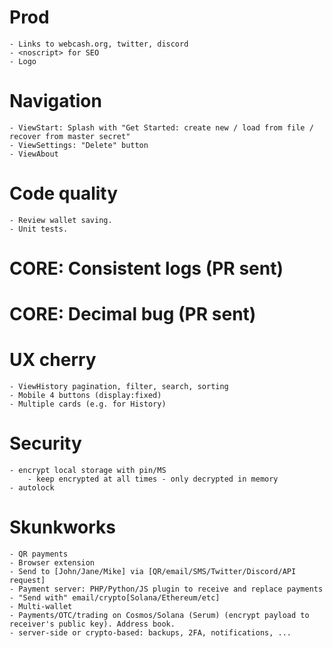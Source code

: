 # Prod
	- Links to webcash.org, twitter, discord
	- <noscript> for SEO
    - Logo

# Navigation
	- ViewStart: Splash with "Get Started: create new / load from file / recover from master secret"
	- ViewSettings: "Delete" button
	- ViewAbout

# Code quality
	- Review wallet saving.
	- Unit tests.

# CORE: Consistent logs (PR sent)
# CORE: Decimal bug (PR sent)

# UX cherry
	- ViewHistory pagination, filter, search, sorting
	- Mobile 4 buttons (display:fixed)
	- Multiple cards (e.g. for History)

# Security
	- encrypt local storage with pin/MS
		- keep encrypted at all times - only decrypted in memory
	- autolock

# Skunkworks
	- QR payments
	- Browser extension
	- Send to [John/Jane/Mike] via [QR/email/SMS/Twitter/Discord/API request]
	- Payment server: PHP/Python/JS plugin to receive and replace payments
	- "Send with" email/crypto[Solana/Ethereum/etc]
	- Multi-wallet
	- Payments/OTC/trading on Cosmos/Solana (Serum) (encrypt payload to receiver's public key). Address book.
	- server-side or crypto-based: backups, 2FA, notifications, ...
